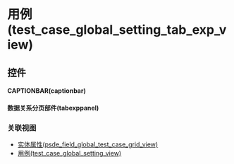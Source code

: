 # 用例(test_case_global_setting_tab_exp_view)  <!-- {docsify-ignore-all} -->



## 控件
#### CAPTIONBAR(captionbar)
#### 数据关系分页部件(tabexppanel)


### 关联视图
  * [实体属性(psde_field_global_test_case_grid_view)](app/view/psde_field_global_test_case_grid_view)
  * [用例(test_case_global_setting_view)](app/view/test_case_global_setting_view)

<script>
 const { createApp } = Vue
  createApp({
    data() {
      return {

      }
    }
  }).use(ElementPlus).mount('#app')
</script>